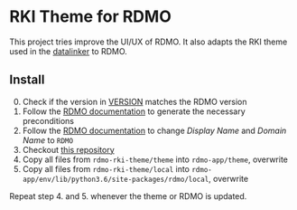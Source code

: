 # RKI Theme for RDMO

This project tries improve the UI/UX of RDMO. It also adapts the RKI theme used in the [datalinker](https://github.com/mamodar/datalinker) to RDMO.

## Install
0. Check if the version in [VERSION](VERSION) matches the RDMO version
1. Follow the [RDMO documentation](https://rdmo.readthedocs.io/en/latest/configuration/themes.html#create-automatically) to generate the necessary preconditions
2. Follow the [RDMO documentation](https://rdmo.readthedocs.io/en/latest/administration/site.html) to change *Display Name* and *Domain Name* to `RDMO`
3. Checkout [this repository](https://github.com/mamodar/rdmo-rki-theme.git) 
4. Copy all files from `rdmo-rki-theme/theme` into `rdmo-app/theme`, overwrite
5. Copy all files from `rdmo-rki-theme/local` into `rdmo-app/env/lib/python3.6/site-packages/rdmo/local`, overwrite


Repeat step 4. and 5. whenever the theme or RDMO is updated.

